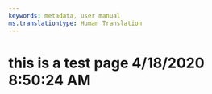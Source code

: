 ```yaml
---
keywords: metadata, user manual
ms.translationtype: Human Translation
---
```

# this is a test page 4/18/2020 8:50:24 AM